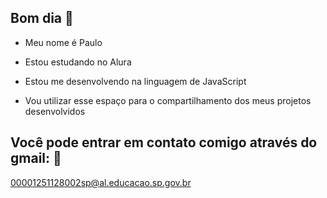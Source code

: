 ## Bom dia 🧋

- Meu nome é Paulo

- Estou estudando no Alura
- Estou me desenvolvendo na linguagem de JavaScript
- Vou utilizar esse espaço para o compartilhamento dos meus projetos desenvolvidos

## Você pode entrar em contato comigo através do gmail: 📱

00001251128002sp@al.educacao.sp.gov.br   
